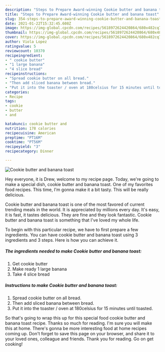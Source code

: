```yaml
---
description: "Steps to Prepare Award-winning Cookie butter and banana toast"
title: "Steps to Prepare Award-winning Cookie butter and banana toast"
slug: 354-steps-to-prepare-award-winning-cookie-butter-and-banana-toast
date: 2021-01-22T15:32:45.608Z
image: https://img-global.cpcdn.com/recipes/5618972624420864/680x482cq70/cookie-butter-and-banana-toast-recipe-main-photo.jpg
thumbnail: https://img-global.cpcdn.com/recipes/5618972624420864/680x482cq70/cookie-butter-and-banana-toast-recipe-main-photo.jpg
cover: https://img-global.cpcdn.com/recipes/5618972624420864/680x482cq70/cookie-butter-and-banana-toast-recipe-main-photo.jpg
author: Viola Lopez
ratingvalue: 5
reviewcount: 10370
recipeingredient:
- " cookie butter"
- "1 large banana"
- "4 slice bread"
recipeinstructions:
- "Spread cookie butter on all bread."
- "Then add sliced banana between bread."
- "Put it into the toaster / oven at 180celsius for 15 minutes until toasted."
categories:
- Recipe
tags:
- cookie
- butter
- and

katakunci: cookie butter and 
nutrition: 178 calories
recipecuisine: American
preptime: "PT16M"
cooktime: "PT56M"
recipeyield: "3"
recipecategory: Dinner

---
```



![Cookie butter and banana toast](https://img-global.cpcdn.com/recipes/5618972624420864/680x482cq70/cookie-butter-and-banana-toast-recipe-main-photo.jpg)

Hey everyone, it is Drew, welcome to my recipe page. Today, we're going to make a special dish, cookie butter and banana toast. One of my favorites food recipes. This time, I'm gonna make it a bit tasty. This will be really delicious.



Cookie butter and banana toast is one of the most favored of current trending meals in the world. It is appreciated by millions every day. It's easy, it is fast, it tastes delicious. They are fine and they look fantastic. Cookie butter and banana toast is something that I've loved my whole life.


To begin with this particular recipe, we have to first prepare a few ingredients. You can have cookie butter and banana toast using 3 ingredients and 3 steps. Here is how you can achieve it.

<!--inarticleads1-->

##### The ingredients needed to make Cookie butter and banana toast:

1. Get  cookie butter
1. Make ready 1 large banana
1. Take 4 slice bread




<!--inarticleads2-->

##### Instructions to make Cookie butter and banana toast:

1. Spread cookie butter on all bread.
1. Then add sliced banana between bread.
1. Put it into the toaster / oven at 180celsius for 15 minutes until toasted.




So that's going to wrap this up for this special food cookie butter and banana toast recipe. Thanks so much for reading. I'm sure you will make this at home. There's gonna be more interesting food at home recipes coming up. Don't forget to save this page on your browser, and share it to your loved ones, colleague and friends. Thank you for reading. Go on get cooking!
